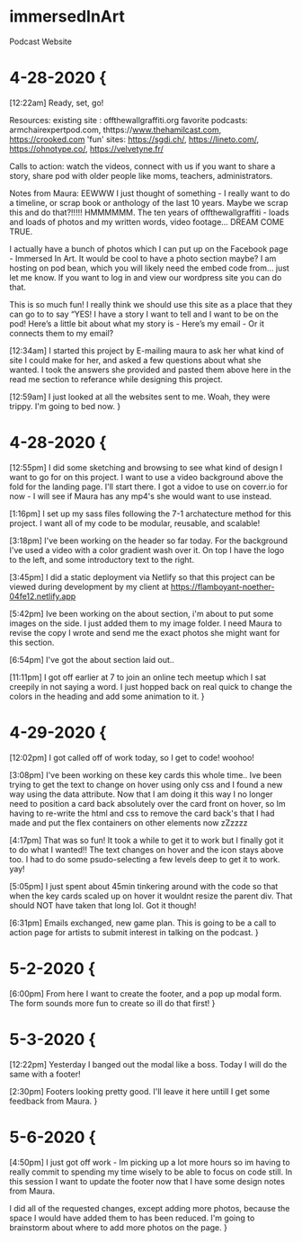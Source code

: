 # immersedInArt
Podcast Website


# 4-28-2020 {
  [12:22am]
  Ready, set, go!

  Resources:
  existing site : offthewallgraffiti.org
  favorite podcasts:  armchairexpertpod.com,  thttps://www.thehamilcast.com,  https://crooked.com
  'fun' sites:  https://sgdi.ch/, https://lineto.com/, https://ohnotype.co/, https://velvetyne.fr/

  Calls to action:
  watch the videos, 
  connect with us if you want to share a story,
  share pod with older people like moms, teachers, administrators.

  Notes from Maura:
  EEWWW I just thought of something - I really want to do a timeline, or scrap book or anthology of the last 10 years. Maybe we scrap this and do that?!!!!! HMMMMMM. The ten years of offthewallgraffiti - loads and loads of photos and my written words, video footage… DREAM COME TRUE.

  I actually have a bunch of photos which I can put up on the Facebook page - Immersed In Art.
  It would be cool to have a photo section maybe? I am hosting on pod bean, which you will likely need the embed code from… just let me know. If you want to log in and view our wordpress site you can do that.

  This is so much fun! I really think we should use this site as a place that they can go to to say “YES! I have a story I want to tell and I want to be on the pod! Here’s a little bit about what my story is - 
  Here’s my email - Or it connects them to my email?


  [12:34am]
  I started this project by E-mailing maura to ask her what kind of site I could make for her, and asked a few questions about what she wanted. I took the answers she provided and pasted them above here in the read me section to referance while designing this project.

  [12:59am]
  I just looked at all the websites sent to me. Woah, they were trippy. I'm going to bed now.
}

# 4-28-2020 {
  [12:55pm]
  I did some sketching and browsing to see what kind of design I want to go for on this project. I want to use a video background above the fold for the landing page. I'll start there. I got a vidoe to use on coverr.io for now - I will see if Maura has any mp4's she would want to use instead.

  [1:16pm]
  I set up my sass files following the 7-1 archatecture method for this project. I want all of my code to be modular, reusable, and scalable! 

  [3:18pm]
  I've been working on the header so far today. For the background I've used a video with a color gradient wash over it. On top I have the logo to the left, and some introductory text to the right.

  [3:45pm]
  I did a static deployment via Netlify so that this project can be viewed during development by my client at https://flamboyant-noether-04fe12.netlify.app

  [5:42pm]
  Ive been working on the about section, i'm about to put some images on the side. I just added them to my image folder. I need Maura to revise the copy I wrote and send me the exact photos she might want for this section.

  [6:54pm]
  I've got the about section laid out..

  [11:11pm]
  I got off earlier at 7 to join an online tech meetup which I sat creepily in not saying a word. I just hopped back on real quick to change the colors in the heading and add some animation to it.
}

# 4-29-2020 {
  [12:02pm]
  I got called off of work today, so I get to code! woohoo! 

  [3:08pm]
  I've been working on these key cards this whole time.. Ive been trying to get the text to change on hover using only css and I found a new way using the data attribute. Now that I am doing it this way I no longer need to position a card back absolutely over the card front on hover, so Im having to re-write the html and css to remove the card back's that I had made and put the flex containers on other elements now zZzzzz 

  [4:17pm]
  That was so fun! It took a while to get it to work but I finally got it to do what I wanted!! The text changes on hover and the icon stays above too. I had to do some psudo-selecting a few levels deep to get it to work. yay!

  [5:05pm]
  I just spent about 45min tinkering around with the code so that when the key cards scaled up on hover it wouldnt resize the parent div. That should NOT have taken that long lol. Got it though!

  [6:31pm]
  Emails exchanged, new game plan. This is going to be a call to action page for artists to submit interest in talking on the podcast.
}

# 5-2-2020 {
  [6:00pm]
  From here I want to create the footer, and a pop up modal form. The form sounds more fun to create so ill do that first!
}

# 5-3-2020 {
  [12:22pm]
  Yesterday I banged out the modal like a boss. Today I will do the same with a footer!

  [2:30pm]
  Footers looking pretty good. I'll leave it here untill I get some feedback from Maura. 
}

# 5-6-2020 {
  [4:50pm]
  I just got off work - Im picking up a lot more hours so im having to really commit to spending my time wisely to be able to focus on code still. In this session I want to update the footer now that I have some design notes from Maura.

  I did all of the requested changes, except adding more photos, because the space I would have added them to has been reduced. I'm going to brainstorm about where to add more photos on the page.
}